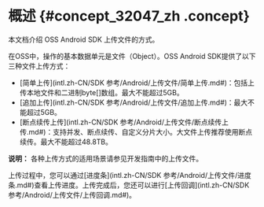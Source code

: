 # 概述 {#concept_32047_zh .concept}

本文档介绍 OSS Android SDK 上传文件的方式。

在OSS中，操作的基本数据单元是文件（Object）。OSS Android SDK提供了以下三种文件上传方式：

-   [简单上传](intl.zh-CN/SDK 参考/Android/上传文件/简单上传.md#)：包括上传本地文件和二进制byte\[\]数组。最大不能超过5GB。
-   [追加上传](intl.zh-CN/SDK 参考/Android/上传文件/追加上传.md#)：最大不能超过5GB。
-   [断点续传上传](intl.zh-CN/SDK 参考/Android/上传文件/断点续传上传.md#)：支持并发、断点续传、自定义分片大小。大文件上传推荐使用断点续传。最大不能超过48.8TB。

**说明：** 各种上传方式的适用场景请参见开发指南中的上传文件。

上传过程中，您可以通过[进度条](intl.zh-CN/SDK 参考/Android/上传文件/进度条.md#)查看上传进度。上传完成后，您还可以进行[上传回调](intl.zh-CN/SDK 参考/Android/上传文件/上传回调.md#)。

